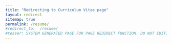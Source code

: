 ```yaml
---
title: "Redirecting to Curriculum Vitae page"
layout: redirect
sitemap: true
permalink: /resume/
#redirect_to:  /resume/
#teaser: SYSTEM GENERATED PAGE FOR PAGE REDIRECT FUNCTION. DO NOT EDIT/RENAME/REMOVE THIS PAGE.
---
```

